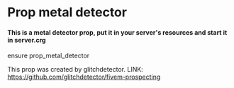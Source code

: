# Prop metal detector
#### This is a metal detector prop, put it in your server's resources and start it in server.crg

ensure prop_metal_detector


This prop was created by glitchdetector. 
LINK: https://github.com/glitchdetector/fivem-prospecting
